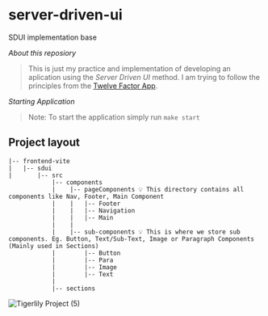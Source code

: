 # server-driven-ui
SDUI implementation base

*About this reposiory*
> This is just my practice and implementation of developing an aplication using the *Server Driven UI* method. I am trying to follow the principles from the [Twelve Factor App](https://12factor.net/).  

*Starting Application*
  > Note: To start the application simply run `make start`

## Project layout
```
|-- frontend-vite
|   |-- sdui
|       |-- src
            |-- components
            |    |-- pageComponents 💡 This directory contains all components like Nav, Footer, Main Component
            |    |   |-- Footer
            |    |   |-- Navigation
            |    |   |-- Main
            |    |
            |    |-- sub-components 💡 This is where we store sub components. Eg. Button, Text/Sub-Text, Image or Paragraph Components (Mainly used in Sections)
            |        |-- Button
            |        |-- Para
            |        |-- Image
            |        |-- Text
            |
            |-- sections

```
  
  
![Tigerlily Project (5)](https://user-images.githubusercontent.com/61228520/188310223-4f035d87-0459-42aa-b383-9627eea291ea.png)
